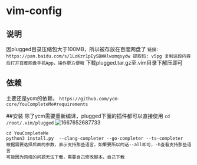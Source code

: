 # vim-config

## 说明
因plugged目录压缩包大于100MB，所以被存放在百度网盘了
`链接: https://pan.baidu.com/s/1LoKzr1pEySBWAlwxmqsydw 提取码: v5pg 复制这段内容后打开百度网盘手机App，操作更方便哦`
下载plugged.tar.gz至.vim目录下解压即可

## 依赖
主要还是ycm的依赖，
`https://github.com/ycm-core/YouCompleteMe#requirements`

##安装
除了ycm需要重新编译，plugged下面的插件都可以直接使用
`cd /root/.vim/plugged`
![1667652687733](https://user-images.githubusercontent.com/17865744/200120762-fc5deece-2731-4753-92c8-2ddcb8f7c7de.png)
```
cd YouCompleteMe
python3 install.py  --clang-completer --go-completer --ts-completer 
根据需要选择后面的参数，表示支持那些语言，如果要所以的话--all即可，-h查看支持那些语言
可能因为网络的问题无法下载，需要自己修改脚本，自己下载

```
